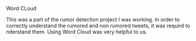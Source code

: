 Word CLoud

This was a part of the rumor detection project I was working. In order to correctly understand the rumored and non rumored tweets, it was requird to nderstand them. Using Word Cloud was very helpful to us.
